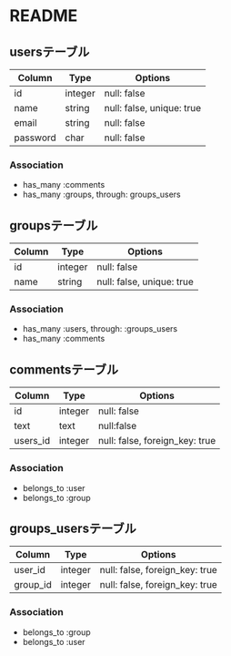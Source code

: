 # README
## usersテーブル
|Column|Type|Options|
|------|----|-------|
|id|integer|null: false| 
|name|string|null: false, unique: true|
|email|string|null: false|
|password|char|null: false|

### Association
- has_many :comments
- has_many :groups, through: groups_users

## groupsテーブル
|Column|Type|Options|
|------|----|-------|
|id|integer|null: false| 
|name|string|null: false, unique: true|

### Association
- has_many :users, through: :groups_users
- has_many :comments

## commentsテーブル
|Column|Type|Options|
|------|----|-------|
|id|integer|null: false|
|text|text|null:false|
|users_id|integer|null: false, foreign_key: true|

### Association
- belongs_to :user
- belongs_to :group

## groups_usersテーブル

|Column|Type|Options|
|------|----|-------|
|user_id|integer|null: false, foreign_key: true|
|group_id|integer|null: false, foreign_key: true|

### Association
- belongs_to :group
- belongs_to :user